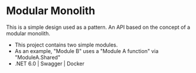 # Modular Monolith

This is a simple design used as a pattern. An API based on the concept of a modular monolith.

- This project contains two simple modules.
- As an example, "Module B" uses a "Module A function" via "ModuleA.Shared"
- .NET 6.0 | Swagger | Docker